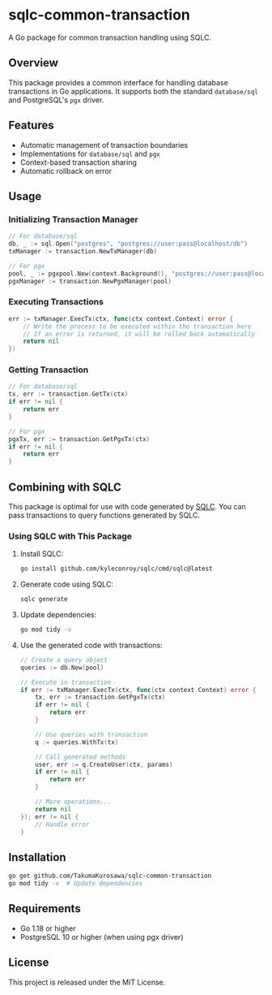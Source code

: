 # sqlc-common-transaction

A Go package for common transaction handling using SQLC.

## Overview

This package provides a common interface for handling database transactions in Go applications.
It supports both the standard `database/sql` and PostgreSQL's `pgx` driver.

## Features

- Automatic management of transaction boundaries
- Implementations for `database/sql` and `pgx`
- Context-based transaction sharing
- Automatic rollback on error

## Usage

### Initializing Transaction Manager

```go
// For database/sql
db, _ := sql.Open("postgres", "postgres://user:pass@localhost/db")
txManager := transaction.NewTxManager(db)

// For pgx
pool, _ := pgxpool.New(context.Background(), "postgres://user:pass@localhost/db")
pgxManager := transaction.NewPgxManager(pool)
```

### Executing Transactions

```go
err := txManager.ExecTx(ctx, func(ctx context.Context) error {
    // Write the process to be executed within the transaction here
    // If an error is returned, it will be rolled back automatically
    return nil
})
```

### Getting Transaction

```go
// For database/sql
tx, err := transaction.GetTx(ctx)
if err != nil {
    return err
}

// For pgx
pgxTx, err := transaction.GetPgxTx(ctx)
if err != nil {
    return err
}
```

## Combining with SQLC

This package is optimal for use with code generated by [SQLC](https://github.com/kyleconroy/sqlc).
You can pass transactions to query functions generated by SQLC.

### Using SQLC with This Package

1. Install SQLC:

   ```bash
   go install github.com/kyleconroy/sqlc/cmd/sqlc@latest
   ```

2. Generate code using SQLC:

   ```bash
   sqlc generate
   ```

3. Update dependencies:

   ```bash
   go mod tidy -v
   ```

4. Use the generated code with transactions:

   ```go
   // Create a query object
   queries := db.New(pool)

   // Execute in transaction
   if err := txManager.ExecTx(ctx, func(ctx context.Context) error {
       tx, err := transaction.GetPgxTx(ctx)
       if err != nil {
           return err
       }

       // Use queries with transaction
       q := queries.WithTx(tx)

       // Call generated methods
       user, err := q.CreateUser(ctx, params)
       if err != nil {
           return err
       }

       // More operations...
       return nil
   }); err != nil {
       // Handle error
   }
   ```

## Installation

```bash
go get github.com/TakumaKurosawa/sqlc-common-transaction
go mod tidy -v  # Update dependencies
```

## Requirements

- Go 1.18 or higher
- PostgreSQL 10 or higher (when using pgx driver)

## License

This project is released under the MIT License.
